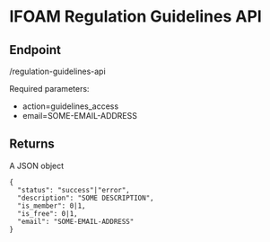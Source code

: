 # IFOAM Regulation Guidelines API

## Endpoint

/regulation-guidelines-api

Required parameters:

  * action=guidelines_access
  * email=SOME-EMAIL-ADDRESS

## Returns

A JSON object

```
{
  "status": "success"|"error",
  "description": "SOME DESCRIPTION",
  "is_member": 0|1,
  "is_free": 0|1,
  "email": "SOME-EMAIL-ADDRESS"
}
```